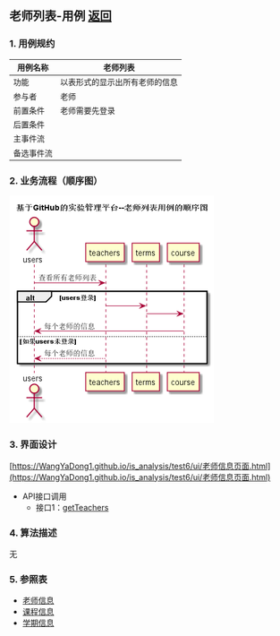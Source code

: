 ## 老师列表-用例 [返回](../README.md)

### 1. 用例规约

用例名称 | 老师列表
---|---
功能 | 以表形式的显示出所有老师的信息
参与者 | 老师
前置条件 | 老师需要先登录
后置条件 | 
主事件流 | 
备选事件流 | 

### 2. 业务流程（顺序图）
![](./images/老师列表顺序图.png)
### 3. 界面设计

 [https://WangYaDong1.github.io/is_analysis/test6/ui/老师信息页面.html](https://WangYaDong1.github.io/is_analysis/test6/ui/老师信息页面.html)

- API接口调用
    - 接口1：[getTeachers](../接口/getTeachers.md)

### 4. 算法描述
无
### 5. 参照表
- [老师信息](../数据库设计.md)
- [课程信息](../数据库设计.md)
- [学期信息](../数据库设计.md)
